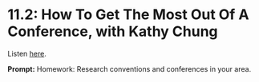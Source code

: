 # 11.2: How To Get The Most Out Of A Conference, with Kathy Chung 

Listen [here](http://www.writingexcuses.com/2016/01/10/11-2-how-to-get-the-most-out-of-a-conference-with-kathy-chung/). 

**Prompt:** Homework: Research conventions and conferences in your area.
